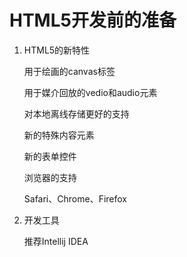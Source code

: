 # HTML5开发前的准备

1. HTML5的新特性

   用于绘画的canvas标签

   用于媒介回放的vedio和audio元素

   对本地离线存储更好的支持

   新的特殊内容元素

   新的表单控件

   浏览器的支持

   Safari、Chrome、Firefox

2. 开发工具

   推荐Intellij IDEA

